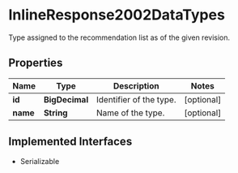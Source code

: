 

# InlineResponse2002DataTypes

Type assigned to the recommendation list as of the given revision.

## Properties

Name | Type | Description | Notes
------------ | ------------- | ------------- | -------------
**id** | **BigDecimal** | Identifier of the type. |  [optional]
**name** | **String** | Name of the type. |  [optional]


## Implemented Interfaces

* Serializable


